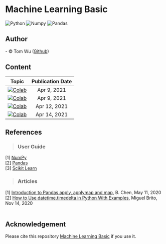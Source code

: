 # Machine Learning Basic
![Python](https://img.shields.io/badge/Python-3.7-blue.svg) ![Numpy](https://img.shields.io/badge/NumPy-1.19.5-range.svg) ![Pandas](https://img.shields.io/badge/Pandas-1.1.5-range.svg)

## Author     
<span> - &copy; Tom Wu (<a href="https://github.com/YenLinWu">Github</a>) </span>  

## Content
| Topic | Publication Date | 
| ---------- | :-----------: | 
|[![Colab](https://img.shields.io/badge/認識_NumPy-Google_Colab-yellow.svg)](https://colab.research.google.com/drive/1U4t18l4EzX4HNKHObMN3XmJ5FZcTfwW1?usp=sharing) |Apr 9, 2021|
|[![Colab](https://img.shields.io/badge/認識_Pandas-Google_Colab-yellow.svg)](https://colab.research.google.com/drive/1YjrFIf6rbpvBm_5Cl_JT8jkGY-7c4dNq?usp=sharing)|Apr 9, 2021| 
|[![Colab](https://img.shields.io/badge/資料整合_Data_Integration-Google_Colab-yellow.svg)](https://colab.research.google.com/drive/1jfI9Rs-LrV2e8zqG3Lj_5skEV-c9oFV7?usp=sharing)|Apr 12, 2021|
|[![Colab](https://img.shields.io/badge/缺失值_Missing_Value-Google_Colab-yellow.svg)](https://colab.research.google.com/drive/19KdwvTihYQgMy5Tf0PL6of8_k0NkBlWb?usp=sharing)|Apr 14, 2021|

## References  
> ### User Guide
[1] [NumPy](https://numpy.org/doc/stable/user/index.html)  
[2] [Pandas](https://pandas.pydata.org/docs/user_guide/index.html)  
[3] [Scikit Learn](https://scikit-learn.org/stable/user_guide.html)  
> ### Articles
[1] [Introduction to Pandas apply, applymap and map](https://towardsdatascience.com/introduction-to-pandas-apply-applymap-and-map-5d3e044e93ff 'DataFrame 中欄位運算的方法'), B. Chen, May 11, 2020  
[2] [How to Use datetime.timedelta in Python With Examples](https://miguendes.me/how-to-use-datetimetimedelta-in-python-with-examples '日期時間的加減計算'), Miguel Brito, Nov 14, 2020  
<br/>

## Acknowledgement 
Please cite this repository [Machine Learning Basic](https://github.com/YenLinWu/Machine_Learning_Basic) if you use it.
